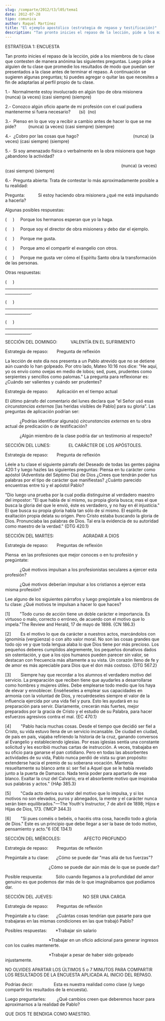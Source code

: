```yaml
---
slug: /comparte/2012/t3/l05/tema1
date: 2012-07-28
tipo: comunica
author: Raquel Martínez
title: "El ejemplo apostólico (estrategia de repaso y testificación)"
description: "Tan pronto inicies el repaso de la lección, pide a los miembros de tu clase que  contesten de manera anónima las siguientes preguntas. Luego pide a alguien de  tu clase que promedie los resultados de modo que puedan ser presentados a la  clase antes de terminar el repaso."
---
```


ESTRATEGIA 1: ENCUESTA

Tan pronto inicies el repaso de la lección, pide a los miembros de tu clase que contesten de manera anónima las siguientes preguntas. Luego pide a alguien de tu clase que promedie los resultados de modo que puedan ser presentados a la clase antes de terminar el repaso. A continuación se sugieren algunas preguntas; tú puedes agregar o quitar las que necesites a fin de adaptarlas al perfil propio de tu clase.

1.-  Normalmente estoy involucrado en algún tipo de obra misionera  (nunca) (a veces) (casi siempre) (siempre)

2.- Conozco algún oficio aparte de mi profesión con el cual pudiera mantenerme si fuera necesario?       (si)  (no)

3.-  Pienso en lo que voy a recibir a cambio antes de hacer lo que se me pide?          (nunca) (a veces) (casi siempre) (siempre)

4.-  ¿Cobro por las cosas que hago?                                             (nunca) (a veces) (casi siempre) (siempre)

5.-  Si soy amenazado física o verbalmente en la obra misionera que hago ¿abandono la actividad?

                                                                                                (nunca) (a veces) (casi siempre) (siempre)

6.-  Pregunta abierta: Trata de contestar lo más aproximadamente posible a tu realidad:

Pregunta:           Si estoy haciendo obra misionera ¿qué me está impulsando a hacerla?

Algunas posibles respuestas:

(     )     Porque los hermanos esperan que yo la haga.

(     )     Porque soy el director de obra misionera y debo dar el ejemplo.

(     )     Porque me gusta.

(     )     Porque amo el compartir el evangelio con otros.

(     )     Porque me gusta ver cómo el Espíritu Santo obra la transformación de las personas.

Otras respuestas:

(     )     \_\_\_\_\_\_\_\_\_\_\_\_\_\_\_\_\_\_\_\_\_\_\_\_\_\_\_\_\_\_\_\_\_\_\_\_\_\_\_\_\_\_\_\_\_\_\_\_\_\_\_\_\_\_\_\_\_\_\_\_\_\_\_\_\_\_\_\_\_\_\_\_\_\_\_\_\_\_\_\_\_\_\_\_\_\_\_\_\_\_\_.

(     )     \_\_\_\_\_\_\_\_\_\_\_\_\_\_\_\_\_\_\_\_\_\_\_\_\_\_\_\_\_\_\_\_\_\_\_\_\_\_\_\_\_\_\_\_\_\_\_\_\_\_\_\_\_\_\_\_\_\_\_\_\_\_\_\_\_\_\_\_\_\_\_\_\_\_\_\_\_\_\_\_\_\_\_\_\_\_\_\_\_\_\_.

(     )     \_\_\_\_\_\_\_\_\_\_\_\_\_\_\_\_\_\_\_\_\_\_\_\_\_\_\_\_\_\_\_\_\_\_\_\_\_\_\_\_\_\_\_\_\_\_\_\_\_\_\_\_\_\_\_\_\_\_\_\_\_\_\_\_\_\_\_\_\_\_\_\_\_\_\_\_\_\_\_\_\_\_\_\_\_\_\_\_\_\_\_.

SECCIÓN DEL DOMINGO:           VALENTÍA EN EL SUFRIMIENTO

Estrategia de repaso:       Pregunta de reflexión

La lección de este día nos presenta a un Pablo atrevido que no se detiene aún cuando lo han golpeado. Por otro lado, Mateo 10:16 nos dice: "He aquí, yo os envío como ovejas en medio de lobos; sed, pues, prudentes como serpientes y sencillos como palomas." La pregunta para reflexionar es:        ¿Cuándo ser valientes y cuándo ser prudentes?

Estrategia de repaso:       Aplicación en el tiempo actual

El último párrafo del comentario del lunes declara que "el Señor usó esas _circunstancias externas_ [las heridas visibles de Pablo] para su gloria". Las preguntas de aplicación podrían ser:

            ¿Podrías identificar alguna(s) _circunstancias externas_ en tu obra actual de predicación o de testificación?

            ¿Algún miembro de la clase podría dar un testimonio al respecto?

SECCIÓN DEL LUNES:               EL CARÁCTER DE LOS APÓSTOLES.

Estrategia de repaso:       Pregunta de reflexión

Léele a tu clase el siguiente párrafo del Deseado de todas las gentes página 420:1 y luego hazles las siguientes preguntas: Piensa en tu carácter como apóstol (Adventista del Séptimo Día) de Dios ¿Crees que tendrán poder tus palabras por el tipo de carácter que manifiestas? ¿Cuánto parecido encuentras entre tú y el apóstol Pablo?

"Dio luego una prueba por la cual podía distinguirse al verdadero maestro del impostor: "El que habla de sí mismo, su propia gloria busca; mas el que busca la gloria del que le envió, éste es verdadero, y no hay en él injusticia." El que busca su propia gloria habla tan sólo de sí mismo. El espíritu de exaltación propia delata su origen. Pero Cristo estaba buscando la gloria de Dios. Pronunciaba las palabras de Dios. Tal era la evidencia de su autoridad como maestro de la verdad." {DTG 420.1}

SECCIÓN DEL MARTES:                        AGRADAR A DIOS

Estrategia de repaso:       Preguntas de reflexión

Piensa  en las profesiones que mejor conoces o en tu profesión y pregúntate:

            ¿Qué motivos impulsan a los profesionistas seculares a ejercer esta profesión?

            ¿Qué motivos deberían impulsar a los cristianos a ejercer esta misma profesión?

Lee alguno de los siguientes párrafos y luego pregúntale a los miembros de tu clase: ¿Qué motivos te impulsan a hacer lo que haces?

[1]        "Todo curso de acción tiene un doble carácter e importancia. Es virtuoso o malo, correcto o erróneo, de acuerdo con el motivo que lo impela."The Review and Herald, 17 de mayo de 1898. {CN 186.3}

[2]        Es el motivo lo que da carácter a nuestros actos, marcándolos con ignominia (vergüenza) o con alto valor moral. No son las cosas grandes que todo ojo ve y que toda lengua alaba lo que Dios tiene por más precioso. Los pequeños deberes cumplidos alegremente, los pequeños donativos dados sin ostentación, y que a los ojos humanos pueden parecer sin valor, se destacan con frecuencia más altamente a su vista. Un corazón lleno de fe y de amor es más apreciable para Dios que el don más costoso. {DTG 567.2}

[3]        Siempre hay que recordar a los alumnos el verdadero motivo del servicio. La preparación que reciben tiene que ayudarles a desarrollarse como hombres y mujeres útiles. Debe emplearse todo medio que los haya de elevar y ennoblecer. Enséñeseles a emplear sus capacidades en armonía con la voluntad de Dios, y recuérdeseles siempre el valor de la influencia ejercida por una vida fiel y pura. Esto les ayudará en su preparación para servir. Diariamente, crecerán más fuertes, mejor preparados por la gracia de Cristo y el estudio de su Palabra, para hacer esfuerzos agresivos contra el mal. {EC 470.1}

[4]        "Pablo hacía muchas cosas. Desde el tiempo que decidió ser fiel a Cristo, su vida estuvo llena de un servicio incansable. De ciudad en ciudad, de país en país, viajaba refiriendo la historia de la cruz, ganando conversos al Evangelio y estableciendo iglesias. Por esas iglesias sentía una constante solicitud y les escribió muchas cartas de instrucción. A veces, trabajaba en su oficio para ganarse el pan cotidiano. Pero en todas las absorbentes actividades de su vida, Pablo nunca perdió de vista su gran propósito: extenderse hacia el premio de su soberana vocación. Mantenía resueltamente su blanco ante sí: ser fiel a Aquel que se le había revelado junto a la puerta de Damasco. Nada tenía poder para apartarlo de ese blanco. Exaltar la cruz del Calvario, era el absorbente motivo que inspiraba sus palabras y actos." {HAp 385.3}

[5]        "Cada acto deriva su valor del motivo que lo impulsa, y si los motivos no son elevados, puros y abnegados, la mente y el carácter nunca serán bien equilibrados."—The Youth's Instructor, 7 de abril de 1898; Hijos e Hijas de Dios, 173. {1MCP 344.3}

[6]        "Si pues coméis o bebéis, o hacéis otra cosa, hacedlo todo a gloria de Dios." Este es un principio que debe llegar a ser la base de todo motivo, pensamiento y acto."6 {OE 134.1}

SECCIÓN DEL MIÉRCOLES:                   AFECTO PROFUNDO

Estrategia de repaso:       Preguntas de reflexión

Pregúntale a tu clase:      ¿Cómo se puede dar "mas allá de tus fuerzas"?

                                    ¿Cómo se puede dar aún más de lo que se puede dar?

Posible respuesta:           Sólo cuando llegamos a la profundidad del amor genuino es que podemos dar más de lo que imaginábamos que podíamos dar.

SECCIÓN DEL JUEVES:                         NO SER UNA CARGA

Estrategia de repaso:       Preguntas de reflexión

Pregúntale a tu clase:      ¿Cuántas cosas tendrían que pasarte para que trabajaras en las mismas condiciones en las que trabajó Pablo?

Posibles respuestas:       \*Trabajar sin salario

                                    \*Trabajar en un oficio adicional para generar ingresos con los cuales mantenerte.

                                    \*Trabajar a pesar de haber sido golpeado injustamente.

NO OLVIDES APARTAR LOS ÚLTIMOS 5 o 7 MINUTOS PARA COMPARTIR LOS RESULTADOS DE LA ENCUESTA APLICADA AL INICIO DEL REPASO.

Podrías decir:                 Esta es nuestra realidad como clase (y luego compartir los resultados de la encuesta).

Luego preguntarles:         ¿Qué cambios creen que deberemos hacer para aproximarnos a la realidad de Pablo?

QUE DIOS TE BENDIGA COMO MAESTRO.
